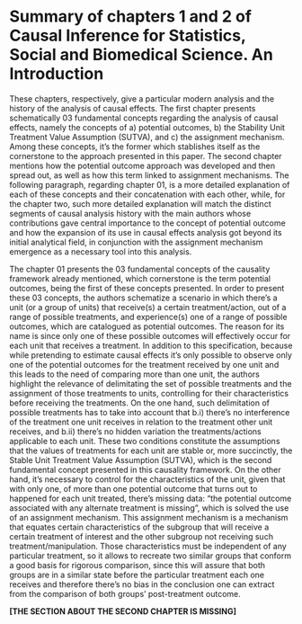 # **Summary of chapters 1 and 2 of Causal Inference for Statistics, Social and Biomedical Science. An Introduction**

These chapters, respectively, give a particular modern analysis and the history of the analysis of causal effects. The first chapter presents schematically 03 fundamental concepts regarding the analysis of causal effects, namely the concepts of a) potential outcomes, b) the Stability Unit Treatment Value Assumption (SUTVA), and c) the assignment mechanism. Among these concepts, it’s the former which stablishes itself as the cornerstone to the approach presented in this paper. The second chapter mentions how the potential outcome approach was developed and then spread out, as well as how this term linked to assignment mechanisms. The following paragraph, regarding chapter 01, is a more detailed explanation of each of these concepts and their concatenation with each other, while, for the chapter two, such more detailed explanation will match the distinct segments of causal analysis history with the main authors whose contributions gave central importance to the concept of potential outcome and how the expansion of its use in causal effects analysis got beyond its initial analytical field, in conjunction with the assignment mechanism emergence as a necessary tool into this analysis.

The chapter 01 presents the 03 fundamental concepts of the causality framework already mentioned, which cornerstone is the term potential outcomes, being the first of these concepts presented. In order to present these 03 concepts, the authors schematize a scenario in which there’s a unit (or a group of units) that receive(s) a certain treatment/action, out of a range of possible treatments, and experience(s) one of a range of possible outcomes, which are catalogued as potential outcomes. The reason for its name is since only one of these possible outcomes will effectively occur for each unit that receives a treatment. In addition to this specification, because while pretending to estimate causal effects it’s only possible to observe only one of the potential outcomes for the treatment received by one unit and this leads to the need of comparing more than one unit, the authors highlight the relevance of delimitating the set of possible treatments and the assignment of those treatments to units, controlling for their characteristics before receiving the treatments. On the one hand, such delimitation of possible treatments has to take into account that b.i) there’s no interference of the treatment one unit receives in relation to the treatment other unit receives, and b.ii) there’s no hidden variation the treatments/actions applicable to each unit. These two conditions constitute the assumptions that the values of treatments for each unit are stable or, more succinctly, the Stable Unit Treatment Value Assumption (SUTVA), which is the second fundamental concept presented in this causality framework. On the other hand, it’s necessary to control for the characteristics of the unit, given that with only one, of more than one potential outcome that turns out to happened for each unit treated, there’s missing data: “the potential outcome associated with any alternate treatment is missing”, which is solved the use of an assignment mechanism. This assignment mechanism is a mechanism that equates certain characteristics of the subgroup that will receive a certain treatment of interest and the other subgroup not receiving such treatment/manipulation. Those characteristics must be independent of any particular treatment, so it allows to recreate two similar groups that conform a good basis for rigorous comparison, since this will assure that both groups are in a similar state before the particular treatment each one receives and therefore there’s no bias in the conclusion one can extract from the comparison of both groups’ post-treatment outcome.

**[THE SECTION ABOUT THE SECOND CHAPTER IS MISSING]**

